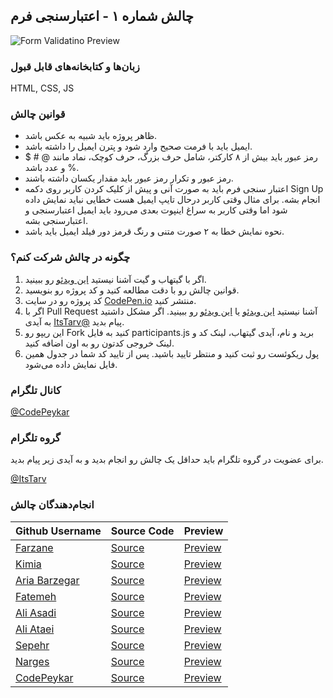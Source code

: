 ## چالش شماره ۱ - اعتبارسنجی فرم

![Form Validatino Preview](FormValidation.png)

### زبان‌ها و کتابخانه‌های قابل قبول

HTML, CSS, JS

### قوانین چالش

- ظاهر پروژه باید شبیه به عکس باشد.
- ایمیل باید با فرمت صحیح وارد شود و پترن ایمیل را داشته باشد.
- رمز عبور باید بیش از ۸ کارکتر، شامل حرف بزرگ، حرف کوچک، نماد مانند @ # $ % و عدد باشد.
- رمز عبور و تکرار رمز عبور باید مقدار یکسان داشته باشند.
- اعتبار سنجی فرم باید به صورت آنی و پیش از کلیک کردن کاربر روی دکمه Sign Up انجام بشه. برای مثال وقتی کاربر درحال تایپ ایمیل هست خطایی نباید نمایش داده شود اما وقتی کاربر به سراغ اینپوت بعدی می‌رود باید ایمیل اعتبارسنجی و اعتبارسنجی بشه.
- نحوه نمایش خطا به ۲ صورت متنی و رنگ قرمز دور فیلد ایمیل باید باشد.

### چگونه در چالش شرکت کنم؟

1. اگر با گیتهاب و گیت آشنا نیستید [این ویدئو](http://youtu.be/xDdal3QSypE) رو ببینید.
2. قوانین چالش رو با دقت مطالعه کنید و کد پروژه رو بنویسید.
3. کد پروژه رو در سایت [CodePen.io](https://codepen.io/) منتشر کنید.
4. اگر با Pull Request آشنا نیستید [این ویدئو](https://youtu.be/CML6vfKjQss?t=106) یا [این ویدئو](https://www.youtube.com/watch?v=HbSjyU2vf6Y&pp=ygURY29udHJpYnV0ZSBnaXRodWI%3D) رو ببینید. اگر مشکل داشتید به آیدی [ItsTarv@](https://t.me/ItsTarv) پیام بدید.
5. این ریپو رو Fork کنید به فایل participants.js برید و نام، آیدی گیتهاب، لینک کد و لینک خروجی کدتون رو به اون اضافه کنید.
6. پول ریکوئست رو ثبت کنید و منتظر تایید باشید. پس از تایید کد شما در جدول همین فایل نمایش داده می‌شود.

### کانال تلگرام

[@CodePeykar](https://t.me/CodePeykar)

### گروه تلگرام

برای عضویت در گروه تلگرام باید حداقل یک چالش رو انجام بدید و به آیدی زیر پیام بدید.

[@ItsTarv](https://t.me/ItsTarv)

### انجام‌دهندگان چالش

| Github Username                                  | Source Code                                                   | Preview                                                        |
| ------------------------------------------------ | ------------------------------------------------------------- | -------------------------------------------------------------- |
| [Farzane](https://github.com/farzane-na)         | [Source](https://codepen.io/Farzane-Nazmabadi/pen/XJWraMY)    | [Preview](https://codepen.io/Farzane-Nazmabadi/pen/XJWraMY)    |
| [Kimia](https://github.com/Kimia-msv)            | [Source](https://codepen.io/Kimia-msv/pen/emYYdpE)            | [Preview](https://codepen.io/Kimia-msv/pen/emYYdpE)            |
| [Aria Barzegar](https://github.com/ariabarzegar) | [Source](https://codepen.io/aria-barzegar/pen/azbbbBp)        | [Preview](https://codepen.io/aria-barzegar/pen/azbbbBp)        |
| [Fatemeh](https://github.com/Fawtm)              | [Source](https://codepen.io/kawhlpud-the-encoder/pen/KwKPYmm) | [Preview](https://codepen.io/kawhlpud-the-encoder/pen/KwKPYmm) |
| [Ali Asadi](https://github.com/Imaliasadi)       | [Source](https://codepen.io/Imaliasadi/pen/JojjNOo)           | [Preview](https://codepen.io/Imaliasadi/pen/JojjNOo)           |
| [Ali Ataei](https://github.com/Aljatael)         | [Source](https://codepen.io/aljatael/pen/MYWgEBM)             | [Preview](https://codepen.io/aljatael/pen/MYWgEBM)             |
| [Sepehr](https://github.com/Sepehr1naqavian)     | [Source](https://codepen.io/Sepehr1naqavian/pen/ByaadZo)      | [Preview](https://codepen.io/Sepehr1naqavian/pen/ByaadZo)      |
| [Narges](https://github.com/nargesz13)           | [Source](https://codepen.io/nargesz13/pen/azbbMaW)            | [Preview](https://codepen.io/nargesz13/pen/azbbMaW)            |
| [CodePeykar](https://github.com/codePeykar)              | [Source](https://codepen.io/codepeykar/pen/vEYELmb)           | [Preview](https://codepen.io/codepeykar/pen/vEYELmb)           |
